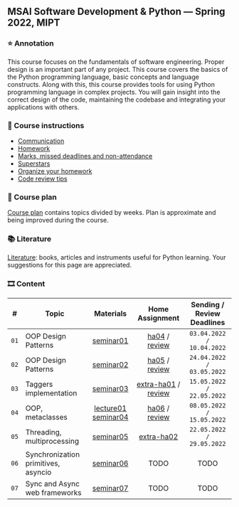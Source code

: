 ## MSAI Software Development & Python — Spring 2022, MIPT

### ⭐ Annotation

This course focuses on the fundamentals of software engineering. Proper design is an important part of any project.
This course covers the basics of the Python programming language, basic concepts and language constructs.
Along with this, this course provides tools for using Python programming language in complex projects.
You will gain insight into the correct design of the code, maintaining the codebase and integrating your applications with others.


### 📜 Course instructions

- [Communication](/docs/course-instructions.md#communication)
- [Homework](/docs/course-instructions.md#homework)
- [Marks, missed deadlines and non-attendance](/docs/course-instructions.md#marks-missed-deadlines-and-non-attendance)
- [Superstars](/docs/course-instructions.md#superstars)
- [Organize your homework](/docs/organize-your-homework.md)
- [Code review tips](/docs/code-review-tips.md)


### 🧪 Course plan

[Course plan](https://docs.google.com/spreadsheets/d/1c5XwYjlHEMzss1aDqfOCiQ4AMHENj7TksRL03eszhUk/edit?usp=sharing) contains topics divided by weeks. Plan is approximate and being improved during the course.


### 📚 Literature

[Literature](/docs/literature.md): books, articles and instruments useful for Python learning. Your suggestions for this page are appreciated.


### 🎞 Content

| # | Topic | Materials | Home Assignment | Sending / Review Deadlines |
|:-:| ----- |:---------:|:---------------:|:--------------------------:|
| `01` | OOP Design Patterns | [seminar01](/week01_oop_design_patterns/seminar) | [ha04](https://docs.google.com/forms/d/e/1FAIpQLSeFMMhzQpOTDHps4HOFhntkh0v3BliFRqURkj354rnNWfg2jA/viewform?usp=sf_link) / [review](https://docs.google.com/spreadsheets/d/1kEhRI-WwldG-0Iwpzc4kiT-DPNC609Uc0EalA4KmV5o/edit?usp=sharing) | `03.04.2022 / 10.04.2022` |
| `02` | OOP Design Patterns | [seminar02](/week02_oop_design_patterns/seminar) | [ha05](https://docs.google.com/forms/d/e/1FAIpQLSfPWPvN9tXwobPUVL1d7tuFS_0g1TyBzzVXGa-Hs4EDhyl1Fw/viewform?usp=sf_link) / [review](https://docs.google.com/spreadsheets/d/1eYIiT_0ll0WjohpwAOgyJsQFH604Xbu7VIB7tjSYxL8/edit?usp=sharing) | `24.04.2022 / 03.05.2022` |
| `03` | Taggers implementation | [seminar03](/week03_taggers_implementation/seminar) | [extra-ha01](https://docs.google.com/forms/d/e/1FAIpQLScDiTLFqaT3WUUaXN5ow8PQ5oHYEl9hNSD7ogq4O5MDNxtA9A/viewform?usp=sf_link) / [review](https://docs.google.com/spreadsheets/d/1dcA3sNqvqnibyE8W_xe2-l-Vn2OFsqF4oTnXWAaP3NA/edit?usp=sharing) | `15.05.2022 / 22.05.2022` |
| `04` | OOP, metaclasses | [lecture01](/week04_oop_metaclasses/lecture) [seminar04](/week04_oop_metaclasses/seminar) | [ha06](https://docs.google.com/forms/d/e/1FAIpQLSdOdeK6rgLjJh5Rmin0Wf0nezO_eRKhGfw3e_d-mz4--LTW2A/viewform?usp=sf_link) / [review](https://docs.google.com/spreadsheets/d/1QkCTxsUp0gL_24GKuJF6-Du2jJrbpG29miZaQ4a_m5k/edit?usp=sharing) | `08.05.2022 / 15.05.2022` |
| `05` | Threading, multiprocessing | [seminar05](/week05_threading_multiprocessing/seminar) | [extra-ha02](https://docs.google.com/forms/d/e/1FAIpQLSd1uTShczbK19dLlUUZtWwKU2CYCRJbwp1Q5w8-6w1SNDGUtg/viewform?usp=sf_link) | `22.05.2022 / 29.05.2022` |
| `06` | Synchronization primitives, asyncio | [seminar06](/week06_sync_primitives_asyncio/seminar) | TODO | TODO |
| `07` | Sync and Async web frameworks | [seminar07](/week07_sync_async_web_frameworks/seminar) | TODO | TODO |

